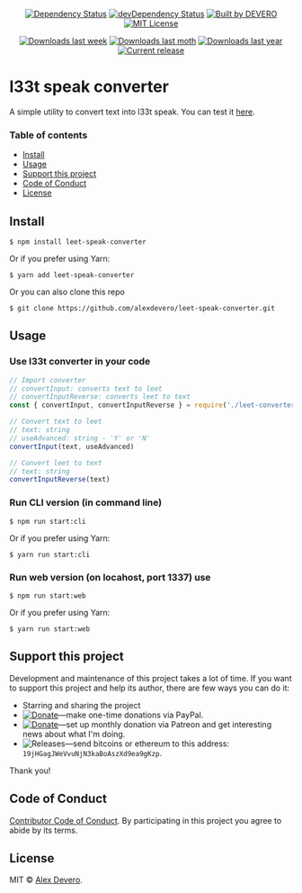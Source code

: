 ﻿<p align="center">
  <a href="https://david-dm.org/alexdevero/leet-speak-converter"><img alt="Dependency Status" src="https://david-dm.org/alexdevero/leet-speak-converter.svg?style=flat"></a>
  <a href="https://david-dm.org/alexdevero/leet-speak-converter?type=dev"><img alt="devDependency Status" src="https://david-dm.org/alexdevero/leet-speak-converter/dev-status.svg?style=flat"></a>
  <a href="https://alexdevero.com"><img alt="Built by DEVERO" src="https://img.shields.io/badge/built%20by-DEVERO-brightgreen.svg?colorB=d30320"></a>
  <a href="http://opensource.org/licenses/MIT"><img alt="MIT License" src="https://img.shields.io/npm/l/express.svg"></a>
</p>

<p align="center">
  <a href="https://www.npmjs.com/package/leet-speak-converter"><img alt="Downloads last week" src="https://img.shields.io/npm/dw/localeval.svg"></a>
  <a href="https://www.npmjs.com/package/leet-speak-converter"><img alt="Downloads last moth" src="https://img.shields.io/npm/dm/localeval.svg"></a>
  <a href="https://www.npmjs.com/package/leet-speak-converter"><img alt="Downloads last year" src="https://img.shields.io/npm/dy/localeval.svg"></a>
  <a href="https://github.com/alexdevero/leet-speak-converter/releases"><img alt="Current release" src="https://img.shields.io/github/release/alexdevero/leet-speak-converter.svg"></a>
</p>

# l33t speak converter

A simple utility to convert text into l33t speak. You can test it [here](https://alexdevero.com/labs/leetspeak).

### Table of contents

* [Install](#install)
* [Usage](#usage)
* [Support this project](#support-this-project)
* [Code of Conduct](#code-of-conduct)
* [License](#license)

## Install

```
$ npm install leet-speak-converter
```
Or if you prefer using Yarn:
```
$ yarn add leet-speak-converter
```

Or you can also clone this repo
```
$ git clone https://github.com/alexdevero/leet-speak-converter.git
```

## Usage

### Use l33t converter in your code

```js
// Import converter
// convertInput: converts text to leet
// convertInputReverse: converts leet to text
const { convertInput, convertInputReverse } = require('./leet-converter')

// Convert text to leet
// text: string
// useAdvanced: string - 'Y' or 'N'
convertInput(text, useAdvanced)

// Convert leet to text
// text: string
convertInputReverse(text)

```

### Run CLI version (in command line)

```
$ npm run start:cli
```
Or if you prefer using Yarn:
```
$ yarn run start:cli
```

### Run web version (on locahost, port 1337) use

```
$ npm run start:web
```
Or if you prefer using Yarn:
```
$ yarn run start:web
```

## Support this project

<!-- This project is released as an open-source. If you need help with using this project, please ask and I will do my best reply to as soon as possible. You can use this project as you wish *for free*. Also, you can change the source code and redistribute it if you want. -->

Development and maintenance of this project takes a lot of time. If you want to support this project and help its author, there are few ways you can do it:

 - Starring and sharing the project
 - [![Donate](https://img.shields.io/badge/Donate-Paypal-brightgreen.svg?colorB=259cd2)](https://www.paypal.com/cgi-bin/webscr?cmd=_s-xclick&hosted_button_id=YKLGUUB34ASEL)—make one-time donations via PayPal.
 - [![Donate](https://img.shields.io/badge/Donate-Patreon-brightgreen.svg?colorB=f86213)](https://www.patreon.com/alexdevero)—set up monthly donation via Patreon and get interesting news about what I'm doing.
 - <img alt="Releases" src="https://img.shields.io/badge/Donate-Bitcoin-brightgreen.svg?colorB=fab915">—send bitcoins or ethereum to this address: `19jHGagJWeVvuNjN3kaBoAszXd9ea9gKzp`.

Thank you!

## Code of Conduct

[Contributor Code of Conduct](code-of-conduct.md). By participating in this project you agree to abide by its terms.

## License

MIT © [Alex Devero](https://alexdevero.com).
